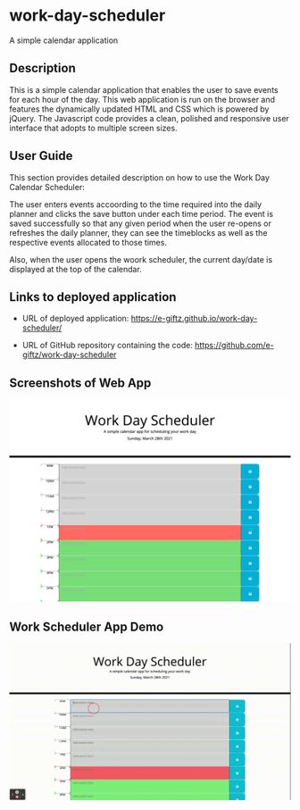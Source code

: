 # work-day-scheduler
A simple calendar application

## Description
This is a simple calendar application that enables the user to save events for each hour of the day. This web application is run on the browser and features the dynamically updated HTML and CSS which is powered by jQuery.
The Javascript code provides a clean, polished and responsive user interface that adopts to multiple screen sizes.

## User Guide
This section provides detailed description on how to use the Work Day Calendar Scheduler:

The user enters events accoording to the time  required into the daily planner and clicks the save button under each time period. The event is saved successfully so that any given period when the user re-opens or refreshes the daily planner, they can see the timeblocks as well as the respective events allocated to those times.  

Also, when the user opens the woork scheduler, the current day/date is displayed at the top of the calendar.


## Links to deployed application
* URL of deployed application: https://e-giftz.github.io/work-day-scheduler/

* URL of GitHub repository containing the code: https://github.com/e-giftz/work-day-scheduler

## Screenshots of Web App

![Work Scheduler App ](images/WorkScheduler.png)

## Work Scheduler App Demo

![Work Scheduler App Demo ](images/WorkdayDemo.gif)

